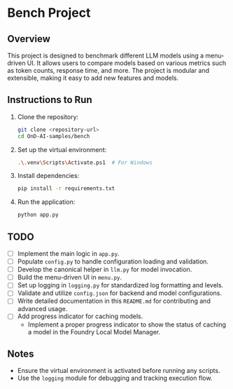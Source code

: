 # Bench Project

## Overview
This project is designed to benchmark different LLM models using a menu-driven UI. It allows users to compare models based on various metrics such as token counts, response time, and more. The project is modular and extensible, making it easy to add new features and models.

## Instructions to Run
1. Clone the repository:
   ```bash
   git clone <repository-url>
   cd OnD-AI-samples/bench
   ```

2. Set up the virtual environment:
   ```bash
   .\.venv\Scripts\Activate.ps1  # For Windows
   ```

3. Install dependencies:
   ```bash
   pip install -r requirements.txt
   ```

4. Run the application:
   ```bash
   python app.py
   ```

## TODO
- [ ] Implement the main logic in `app.py`.
- [ ] Populate `config.py` to handle configuration loading and validation.
- [ ] Develop the canonical helper in `llm.py` for model invocation.
- [ ] Build the menu-driven UI in `menu.py`.
- [ ] Set up logging in `logging.py` for standardized log formatting and levels.
- [ ] Validate and utilize `config.json` for backend and model configurations.
- [ ] Write detailed documentation in this `README.md` for contributing and advanced usage.
- [ ] Add progress indicator for caching models.
  - Implement a proper progress indicator to show the status of caching a model in the Foundry Local Model Manager.

## Notes
- Ensure the virtual environment is activated before running any scripts.
- Use the `logging` module for debugging and tracking execution flow.